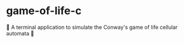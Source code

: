 # game-of-life-c
🌟 A terminal application to simulate the Conway's game of life cellular automata 🌟
